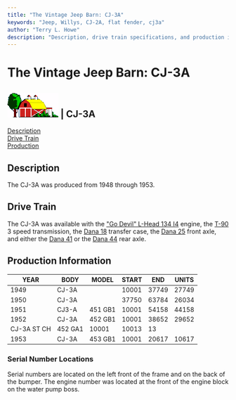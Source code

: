 ```yaml
---
title: "The Vintage Jeep Barn: CJ-3A"
keywords: "Jeep, Willys, CJ-2A, flat fender, cj3a"
author: "Terry L. Howe"
description: "Description, drive train specifications, and production information for the Willys Jeep CJ-3A"
---
```

# The Vintage Jeep Barn: CJ-3A

![barn](/images/barn.gif) |  CJ-3A   
---  
  
[Description](#Description)   
[Drive Train](#Drive)   
[Production](#Production)

## Description

The CJ-3A was produced from 1948 through 1953.

## Drive Train

The CJ-3A was available with the ["Go Devil" L-Head 134 I4](/engine/factory/godevil134.html) engine, the [T-90](/transmission/factory/t90.html) 3 speed transmission, the [Dana 18](/xfer/factory/d18.html) transfer case, the [Dana 25](/axle/factory/d25.html) front axle, and either the [Dana 41](/axle/factory/d41.html) or the [Dana 44](/axle/factory/d44.html) rear axle. 

## Production Information

| YEAR| BODY| MODEL| START| END| UNITS  
---|---|---|---|---|---  
1949| CJ-3A| |  10001|  37749|  27749  
1950| CJ-3A| |  37750|  63784|  26034  
1951| CJ3-A|  451 GB1|  10001|  54158|  44158  
1952| CJ-3A|  452 GB1|  10001|  38652|  29652  
|  CJ-3A ST CH|  452 GA1|  10001|  10013|  13  
1953| CJ-3A|  453 GB1|  10001|  20617|  10617  
  
### Serial Number Locations

Serial numbers are located on the left front of the frame and on the back of the bumper. The engine number was located at the front of the engine block on the water pump boss.